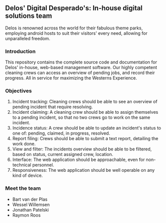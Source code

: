## Delos' Digital Desperado's: In-house digital solutions team

Delos is renowned across the world for their fabulous theme parks, employing android hosts
to suit their visitors' every need, allowing for unparalleled freedom.

### Introduction

This repository contains the complete source code and documentation for Delos' in-house,
web-based management software. Our highly competent cleaning crews can access an overview
of pending jobs, and record their progress. All in service for maximizing the Westerns
Experience.

### Objectives

1. Incident tracking: Cleaning crews should be able to see an overview of pending incident
   that require resolving.
2. Incident claiming: A cleaning crew should be able to assign themselves to a pending
   incident, so that no two crews go to work on the same incident.
3. Incidence status: A crew should be able to update an incident's status to one of:
   pending, claimed, in progress, resolved.
4. Report filing: Crews should be able to submit a text report, detailing the work done.
5. View and filter: The incidents overview should be able to be filtered, based on status,
   current assigned crew, location.
6. Interface: The web application should be approachable, even for non-technical personnel.
7. Responsiveness: The web application should be well operable on any kind of device.

### Meet the team

- Bart van der Plas
- Wessel Willemsen
- Jonathan Patelski
- Raymon Roos
